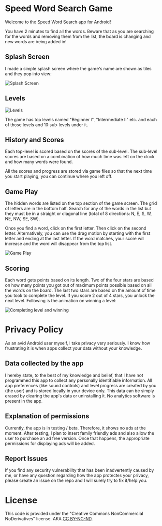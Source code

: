# Speed Word Search Game

Welcome to the Speed Word Search app for Android!

You have 2 minutes to find all the words. Beware that as you are searching for the words and removing them from the list, the board is changing and new words are being added in!

## Splash Screen

I made a simple splash screen where the game's name are shown as tiles and they pop into view:

![Splash Screen](docs/splash.gif)

## Levels

![Levels](docs/levels.gif)

The game has top levels named "Beginner I", "Intermediate II" etc. and each of those levels and 10 sub-levels under it. 

## History and Scores

Each top-level is scored based on the scores of the sub-level. The sub-level scores are based on a combination of how much time was left on the clock and how many words were found.

All the scores and progress are stored via game files so that the next time you start playing, you can continue where you left off. 

## Game Play

The hidden words are listed on the top section of the game screen. The grid of letters are in the bottom half. Search for any of the words in the list but they must be in a straight or diagonal line (total of 8 directions: N, E, S, W, NE, NW, SE, SW).

Once you find a word, click on the first letter. Then click on the second letter. Alternatively, you can use the drag motion by starting with the first letter and ending at the last letter. If the word matches, your score will increase and the word will disappear from the top list.

![Game Play](docs/gameplay.gif)

## Scoring

Each word gets points based on its length. Two of the four stars are based on how many points you got out of maximum points possible based on all the words on the board. The last two stars are based on the amount of time you took to complete the level. If you score 2 out of 4 stars, you unlock the next level. Following is the animation on winning a level:

![Completing level and winning](docs/win.gif)

# Privacy Policy

As an avid Android user myself, I take privacy very seriously. I know how frustrating it is when apps collect your data without your knowledge.

## Data collected by the app

I hereby state, to the best of my knowledge and belief, that I have not programmed this app to collect any personally identifiable information. All app preferences (like sound controls) and level progress are created by you (the user) and is stored locally in your device only. This data can be simply erased by clearing the app's data or uninstalling it. No analytics software is present in the app.

## Explanation of permissions

Currently, the app is in testing / beta. Therefore, it shows no ads at the moment. After testing, I plan to insert family friendly ads and also allow the user to purchase an ad free version. Once that happens, the appropriate permissions for displaying ads will be added.

## Report Issues

If you find any security vulnerability that has been inadvertently caused by me, or have any question regarding how the app protectes your privacy, please create an issue on the repo and I will surely try to fix it/help you.

# License

This code is provided under the "Creative Commons NonCommercial NoDerivatives" license. AKA [CC BY-NC-ND](https://github.com/Gibberlings3/GitHub-Templates/blob/master/License-Templates/CC-BY-NC-ND-4.0/LICENSE-CC-BY-NC-ND-4.0.md). 

